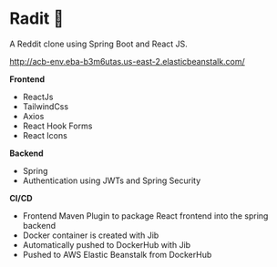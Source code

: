 
# Radit  🚀 

A Reddit clone using Spring Boot and React JS.

http://acb-env.eba-b3m6utas.us-east-2.elasticbeanstalk.com/

**Frontend**
- ReactJs
- TailwindCss
- Axios
- React Hook Forms
- React Icons

**Backend**
- Spring
- Authentication using JWTs and Spring Security

**CI/CD**
 - Frontend Maven Plugin to package React frontend into the spring backend
 - Docker container is created with Jib
 - Automatically pushed to DockerHub with Jib 
 - Pushed to AWS Elastic Beanstalk from DockerHub
